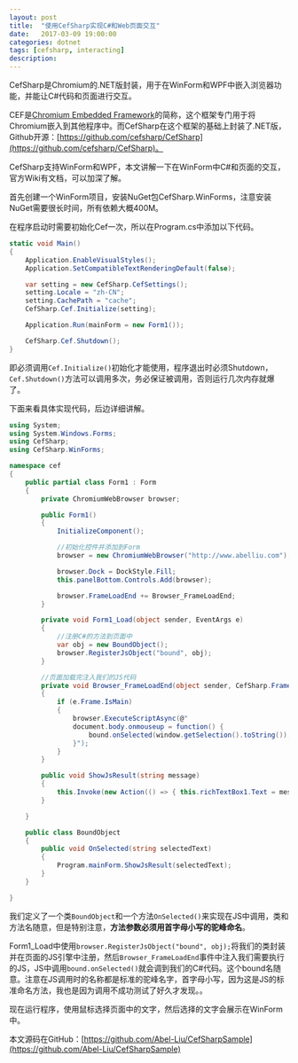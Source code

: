 ```yaml
---
layout: post
title:  "使用CefSharp实现C#和Web页面交互"
date:   2017-03-09 19:00:00
categories: dotnet
tags: [cefsharp, interacting]
description: 
---
```


CefSharp是Chromium的.NET版封装，用于在WinForm和WPF中嵌入浏览器功能，并能让C#代码和页面进行交互。

<!--more-->

CEF是[Chromium Embedded Framework](https://bitbucket.org/chromiumembedded/cef)的简称，这个框架专门用于将Chromium嵌入到其他程序中。而CefSharp在这个框架的基础上封装了.NET版，Github开源：[https://github.com/cefsharp/CefSharp](https://github.com/cefsharp/CefSharp)。

CefSharp支持WinForm和WPF，本文讲解一下在WinForm中C#和页面的交互，官方Wiki有文档，可以加深了解。

首先创建一个WinForm项目，安装NuGet包CefSharp.WinForms，注意安装NuGet需要很长时间，所有依赖大概400M。

在程序启动时需要初始化Cef一次，所以在Program.cs中添加以下代码。

```csharp
static void Main()
{
    Application.EnableVisualStyles();
    Application.SetCompatibleTextRenderingDefault(false);

    var setting = new CefSharp.CefSettings();
    setting.Locale = "zh-CN";
    setting.CachePath = "cache";
    CefSharp.Cef.Initialize(setting);

    Application.Run(mainForm = new Form1());

    CefSharp.Cef.Shutdown();
}
```

即必须调用```Cef.Initialize()```初始化才能使用，程序退出时必须Shutdown，```Cef.Shutdown()```方法可以调用多次，务必保证被调用，否则运行几次内存就爆了。

下面来看具体实现代码，后边详细讲解。

```csharp
using System;
using System.Windows.Forms;
using CefSharp;
using CefSharp.WinForms;

namespace cef
{
    public partial class Form1 : Form
    {
        private ChromiumWebBrowser browser;

        public Form1()
        {
            InitializeComponent();

            //初始化控件并添加到Form
            browser = new ChromiumWebBrowser("http://www.abelliu.com");

            browser.Dock = DockStyle.Fill;
            this.panelBottom.Controls.Add(browser);

            browser.FrameLoadEnd += Browser_FrameLoadEnd;
        }

        private void Form1_Load(object sender, EventArgs e)
        {
            //注册C#的方法到页面中
            var obj = new BoundObject();
            browser.RegisterJsObject("bound", obj);
        }

        //页面加载完注入我们的JS代码
        private void Browser_FrameLoadEnd(object sender, CefSharp.FrameLoadEndEventArgs e)
        {
            if (e.Frame.IsMain)
            {
                browser.ExecuteScriptAsync(@"
                document.body.onmouseup = function() {
                    bound.onSelected(window.getSelection().toString());
                }");
            }
        }

        public void ShowJsResult(string message)
        {
            this.Invoke(new Action(() => { this.richTextBox1.Text = message; }));
        }

    }

    public class BoundObject
    {
        public void OnSelected(string selectedText)
        {
            Program.mainForm.ShowJsResult(selectedText);
        }
    }

}
```

我们定义了一个类```BoundObject```和一个方法```OnSelected()```来实现在JS中调用，类和方法名随意，但是特别注意，**方法参数必须用首字母小写的驼峰命名**。

Form1_Load中使用```browser.RegisterJsObject("bound", obj);```将我们的类封装并在页面的JS引擎中注册，然后```Browser_FrameLoadEnd```事件中注入我们需要执行的JS，JS中调用```bound.onSelected()```就会调到我们的C#代码。这个bound名随意。注意在JS调用时的名称都是标准的驼峰名字，首字母小写，因为这是JS的标准命名方法，我也是因为调用不成功测试了好久才发现。。

现在运行程序，使用鼠标选择页面中的文字，然后选择的文字会展示在WinForm中。

本文源码在GitHub：[https://github.com/Abel-Liu/CefSharpSample](https://github.com/Abel-Liu/CefSharpSample)